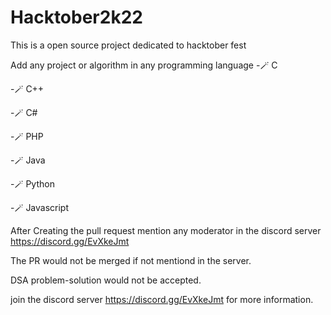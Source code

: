 # Hacktober2k22
This is a open source project dedicated to hacktober fest 


Add any project or algorithm in any programming language
-🪄 C

-🪄 C++

-🪄 C#

-🪄 PHP

-🪄 Java

-🪄 Python

-🪄 Javascript


After Creating the pull request mention any moderator in the discord server https://discord.gg/EvXkeJmt


The PR would not be merged if not mentiond in the server.


DSA problem-solution would not be accepted.


join the discord server https://discord.gg/EvXkeJmt for more information.
